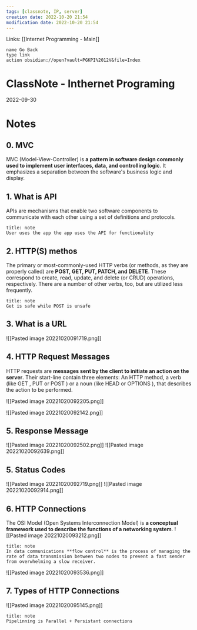 ```yaml
---
tags: [classnote, IP, server]
creation date: 2022-10-20 21:54
modification date: 2022-10-20 21:54
---
```

Links: [[Internet Programming - Main]]
```button
name Go Back
type link
action obsidian://open?vault=PGKPI%2012V&file=Index
```
# ClassNote - Inthernet Programing
2022-09-30
# Notes
## 0. MVC
MVC (Model-View-Controller) is **a pattern in software design commonly used to implement user interfaces, data, and controlling logic**. It emphasizes a separation between the software's business logic and display.

## 1. What is API
APIs are mechanisms that enable two software components to communicate with each other using a set of definitions and protocols.
```ad-note
title: note
User uses the app the app uses the API for functionality
```

## 2. HTTP(S) methos
The primary or most-commonly-used HTTP verbs (or methods, as they are properly called) are **POST, GET, PUT, PATCH, and DELETE**. These correspond to create, read, update, and delete (or CRUD) operations, respectively. There are a number of other verbs, too, but are utilized less frequently.

```ad-note
title: note
Get is safe while POST is unsafe
```

## 3. What is a URL
![[Pasted image 20221020091719.png]]

## 4. HTTP Request Messages
HTTP requests are **messages sent by the client to initiate an action on the server**. 
Their start-line contain three elements: An HTTP method, a verb (like GET , PUT or POST ) or a noun (like HEAD or OPTIONS ), that describes the action to be performed.

![[Pasted image 20221020092205.png]]

![[Pasted image 20221020092142.png]]

## 5. Response Message
![[Pasted image 20221020092502.png]]
![[Pasted image 20221020092639.png]]
 
## 5. Status Codes
![[Pasted image 20221020092719.png]]
![[Pasted image 20221020092914.png]]

## 6. HTTP Connections
The OSI Model (Open Systems Interconnection Model) is **a conceptual framework used to describe the functions of a networking system**.
![[Pasted image 20221020093212.png]]

```ad-note
title: note
In data communications **flow control** is the process of managing the rate of data transmission between two nodes to prevent a fast sender from overwhelming a slow receiver.
```

![[Pasted image 20221020093536.png]]

## 7. Types of HTTP Connections
![[Pasted image 20221020095145.png]]

```ad-note
title: note
Pipelinning is Parallel + Persistant connections
```